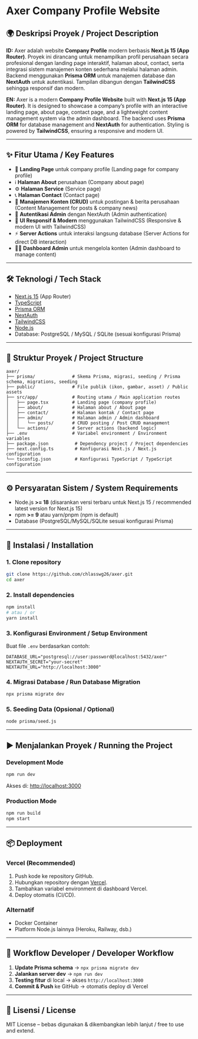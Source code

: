 # Axer Company Profile Website

## 🌍 Deskripsi Proyek / Project Description

**ID:**
Axer adalah website **Company Profile** modern berbasis **Next.js 15 (App Router)**. Proyek ini dirancang untuk menampilkan profil perusahaan secara profesional dengan landing page interaktif, halaman about, contact, serta integrasi sistem manajemen konten sederhana melalui halaman admin. Backend menggunakan **Prisma ORM** untuk manajemen database dan **NextAuth** untuk autentikasi. Tampilan dibangun dengan **TailwindCSS** sehingga responsif dan modern.

**EN:**
Axer is a modern **Company Profile Website** built with **Next.js 15 (App Router)**. It is designed to showcase a company’s profile with an interactive landing page, about page, contact page, and a lightweight content management system via the admin dashboard. The backend uses **Prisma ORM** for database management and **NextAuth** for authentication. Styling is powered by **TailwindCSS**, ensuring a responsive and modern UI.

---

## ✨ Fitur Utama / Key Features

- 🏢 **Landing Page** untuk company profile (Landing page for company profile)
- ℹ️ **Halaman About** perusahaan (Company about page)
- ⚙️ **Halaman Service** (Service page)
- 📞 **Halaman Contact** (Contact page)
- 📝 **Manajemen Konten (CRUD)** untuk postingan & berita perusahaan (Content Management for posts & company news)
- 🔐 **Autentikasi Admin** dengan NextAuth (Admin authentication)
- 🎨 **UI Responsif & Modern** menggunakan TailwindCSS (Responsive & modern UI with TailwindCSS)
- ⚡ **Server Actions** untuk interaksi langsung database (Server Actions for direct DB interaction)
- 👨‍💻 **Dashboard Admin** untuk mengelola konten (Admin dashboard to manage content)

---

## 🛠️ Teknologi / Tech Stack

- [Next.js 15](https://nextjs.org/) (App Router)
- [TypeScript](https://www.typescriptlang.org/)
- [Prisma ORM](https://www.prisma.io/)
- [NextAuth](https://next-auth.js.org/)
- [TailwindCSS](https://tailwindcss.com/)
- [Node.js](https://nodejs.org/)
- Database: PostgreSQL / MySQL / SQLite (sesuai konfigurasi Prisma)

---

## 📂 Struktur Proyek / Project Structure

```
axer/
├── prisma/              # Skema Prisma, migrasi, seeding / Prisma schema, migrations, seeding
├── public/              # File publik (ikon, gambar, asset) / Public assets
├── src/app/             # Routing utama / Main application routes
│   ├── page.tsx         # Landing page (company profile)
│   ├── about/           # Halaman about / About page
│   ├── contact/         # Halaman kontak / Contact page
│   ├── admin/           # Halaman admin / Admin dashboard
│   │   └── posts/       # CRUD posting / Post CRUD management
│   └── actions/         # Server actions (backend logic)
├── .env                 # Variabel environment / Environment variables
├── package.json          # Dependency project / Project dependencies
├── next.config.ts        # Konfigurasi Next.js / Next.js configuration
└── tsconfig.json         # Konfigurasi TypeScript / TypeScript configuration
```

---

## ⚙️ Persyaratan Sistem / System Requirements

- Node.js **>= 18** (disarankan versi terbaru untuk Next.js 15 / recommended latest version for Next.js 15)
- npm **>= 9** atau yarn/pnpm (npm is default)
- Database (PostgreSQL/MySQL/SQLite sesuai konfigurasi Prisma)

---

## 🚀 Instalasi / Installation

### 1. Clone repository

```bash
git clone https://github.com/chlasswg26/axer.git
cd axer
```

### 2. Install dependencies

```bash
npm install
# atau / or
yarn install
```

### 3. Konfigurasi Environment / Setup Environment

Buat file `.env` berdasarkan contoh:

```env
DATABASE_URL="postgresql://user:password@localhost:5432/axer"
NEXTAUTH_SECRET="your-secret"
NEXTAUTH_URL="http://localhost:3000"
```

### 4. Migrasi Database / Run Database Migration

```bash
npx prisma migrate dev
```

### 5. Seeding Data (Opsional / Optional)

```bash
node prisma/seed.js
```

---

## ▶️ Menjalankan Proyek / Running the Project

### Development Mode

```bash
npm run dev
```

Akses di: [http://localhost:3000](http://localhost:3000)

### Production Mode

```bash
npm run build
npm start
```

---

## 📦 Deployment

### Vercel (Recommended)

1. Push kode ke repository GitHub.
2. Hubungkan repository dengan [Vercel](https://vercel.com/).
3. Tambahkan variabel environment di dashboard Vercel.
4. Deploy otomatis (CI/CD).

### Alternatif

- Docker Container
- Platform Node.js lainnya (Heroku, Railway, dsb.)

---

## 🔄 Workflow Developer / Developer Workflow

1. **Update Prisma schema** → `npx prisma migrate dev`
2. **Jalankan server dev** → `npm run dev`
3. **Testing fitur** di local → akses `http://localhost:3000`
4. **Commit & Push** ke GitHub → otomatis deploy di Vercel

---

## 📜 Lisensi / License

MIT License – bebas digunakan & dikembangkan lebih lanjut / free to use and extend.
